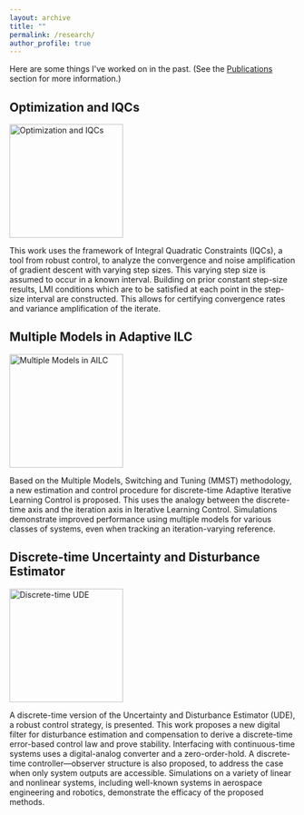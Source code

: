 ```yaml
---
layout: archive
title: ""
permalink: /research/
author_profile: true
---
```


Here are some things I've worked on in the past. (See the [Publications](https://ram-p.github.io/publications/) section for more information.)

Optimization and IQCs
------
<img src="https://ram-p.github.io/images/Opt_IQC.png" alt = "Optimization and IQCs" width="200"/>

This work uses the framework of Integral Quadratic Constraints (IQCs), a tool from robust control, to analyze the convergence and noise amplification of gradient descent with varying step sizes. This varying step size is assumed to occur in a known interval. Building on prior constant step-size results, LMI conditions which are to be satisfied at each point in the step-size interval are constructed. This allows for certifying convergence rates and variance amplification of the iterate.

Multiple Models in Adaptive ILC
------
<img src="https://ram-p.github.io/images/MM-AILC.png" alt = "Multiple Models in AILC" width="200"/>

Based on the Multiple Models, Switching and Tuning (MMST) methodology, a new estimation and control procedure for discrete-time Adaptive Iterative Learning Control is proposed. This uses the analogy between the discrete-time axis and the iteration axis in Iterative Learning Control. Simulations demonstrate improved performance using multiple models for various classes of systems, even when tracking an iteration-varying reference.

Discrete-time Uncertainty and Disturbance Estimator
------
<img src="https://ram-p.github.io/images/DT-UDE.png" alt = "Discrete-time UDE" width="200"/>

A discrete-time version of the Uncertainty and Disturbance Estimator (UDE), a robust control strategy, is presented. This work proposes a new digital filter for disturbance estimation and compensation to derive a discrete-time error-based control law and prove stability. Interfacing with continuous-time systems uses a digital-analog converter and a zero-order-hold. A discrete-time controller—observer structure is also proposed, to address the case when only system outputs are accessible. Simulations on a variety of linear and nonlinear systems, including well-known systems in aerospace engineering and robotics, demonstrate the efficacy of the proposed methods.
